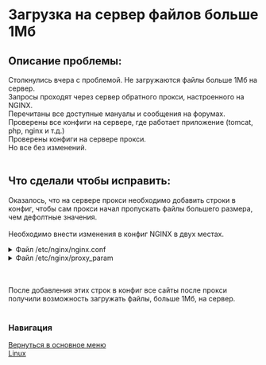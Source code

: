 # **Загрузка на сервер файлов больше 1Мб**

## **Описание проблемы:**

Столкнулись вчера с проблемой. Не загружаются файлы больше 1Мб на сервер.<br>
Запросы проходят через сервер обратного прокси, настроенного на NGINX.<br>
Перечитаны все доступные мануалы и сообщения на форумах.<br>
Проверены все конфиги на сервере, где работает приложение (tomcat, php, nginx и т.д.)<br>
Проверены конфиги на сервере прокси.<br>
Но все без изменений.
<br><br>

## **Что сделали чтобы исправить:**

Оказалось, что на сервере прокси необходимо добавить строки в конфиг, чтобы сам прокси начал пропускать файлы большего размера, чем дефолтные значения.
<br><br>
Необходимо внести изменения в конфиг NGINX в двух местах.

<details>
<summary>Файл /etc/nginx/nginx.conf</summary>

```txt

http {

    ...
    client_max_body_size 10m;
    ...

}

```

</details>

<details>
<summary>Файл /etc/nginx/proxy_param</summary>

```txt
# Default
proxy_set_header Host $http_host;
proxy_set_header X-Real-IP $remote_addr;
proxy_set_header X-Forwarded-For $proxy_add_x_forwarded_for;
proxy_set_header X-Forwarded-Proto $scheme;

# Added lines to config
proxy_buffers 16 16k;
proxy_buffer_size 32k;

# prevent regular 504 Gateway Time-out message
proxy_connect_timeout 600;
proxy_send_timeout 600;
proxy_read_timeout 600;
send_timeout 600;

proxy_set_header X-Query-String $request_uri;
proxy_set_header X-Host $host;
proxy_set_header X-Remote-Addr $remote_addr;
proxy_set_header X-Request-Filename $request_filename;
proxy_set_header X-Request-URI $request_uri;
proxy_set_header X-Server-Name $server_name;
proxy_set_header X-Server-Port $server_port;
proxy_set_header X-Server-Protocol $server_protocol;

proxy_intercept_errors on;

# apparently this is how to disable cache?
expires -1;

```

</details><br><br>

После добавления этих строк в конфиг все сайты после прокси получили возможность загружать файлы, больше 1Мб, на сервер.
<br><br>

### Навигация
[Вернуться в основное меню](../README.md)
<br> [Linux](../linux/README.md)
